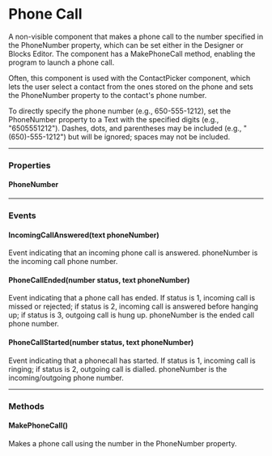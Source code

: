 # Phone Call

A non-visible component that makes a phone call to the number specified in the PhoneNumber property, which can be set either in the Designer or Blocks Editor. The component has a MakePhoneCall method, enabling the program to launch a phone call.

Often, this component is used with the ContactPicker component, which lets the user select a contact from the ones stored on the phone and sets the PhoneNumber property to the contact's phone number.

To directly specify the phone number (e.g., 650-555-1212), set the PhoneNumber property to a Text with the specified digits (e.g., "6505551212"). Dashes, dots, and parentheses may be included (e.g., "(650)-555-1212") but will be ignored; spaces may not be included.

---

### Properties

#### PhoneNumber

---

### Events

#### IncomingCallAnswered(text phoneNumber)

Event indicating that an incoming phone call is answered. phoneNumber is the incoming call phone number.

#### PhoneCallEnded(number status, text phoneNumber)

Event indicating that a phone call has ended. If status is 1, incoming call is missed or rejected; if status is 2, incoming call is answered before hanging up; if status is 3, outgoing call is hung up. phoneNumber is the ended call phone number.

#### PhoneCallStarted(number status, text phoneNumber)

Event indicating that a phonecall has started. If status is 1, incoming call is ringing; if status is 2, outgoing call is dialled. phoneNumber is the incoming/outgoing phone number.

---

### Methods

#### MakePhoneCall()

Makes a phone call using the number in the PhoneNumber property.

